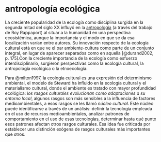 # antropología ecológica

La creciente popularidad de la ecología como disciplina surgida en la segunda mitad del siglo XX influyó en la [antropologia](antropologia.md) (a través del trabajo de Roy Rappaport) al situar a la humanidad en una perspectiva ecosistémica, aunque la importancia y el modo en que se da esa localización varían entre autores. Su innovación respecto de la ecología cultural está en que ve el par ambiente-cultura como parte de un conjunto integral, en lugar de aparecer separados como en aquella [@durand2002, p. 175].Con la creciente importancia de la ecología como esfuerzo interdisciplinario, surgieron perspectivas como la ecología cultural, la antropología ecológica o la etnoecología.

Para @milton1997, la ecología cultural es una expresión del determinismo ambiental, el modelo de Steward ha influido en la ecología cultural y el materialismo cultural, donde el ambiente es tratado con mayor profundidad ecológica: *los rasgos culturales evolucionan como adaptaciones a su entorno local*, algunos rasgos son más sensibles a la influencia de factores medioambientales, a esos rasgos se les llamó *núcleo cultural*. Este núcleo puede identificarse a través de un análisis: definir la tecnología empleada en el uso de recursos medioambientales, analizar patrones de comportamiento en el uso de esas tecnologías, determinar hasta qué punto esos patrones afectan otros rasgos culturales. Esa idea fue criticada por establecer una distinción exógena de rasgos culturales más importantes que otros.
